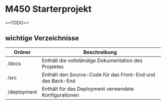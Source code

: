 # M450 Starterprojekt

==TODO==

## wichtige Verzeichnisse

| Ordner      | Beschreibung                                               |
| ----------- | ---------------------------------------------------------- |
| /docs       | Enthält die vollständige Dokumentation des Projektes       |
| /src        | Enthält den Source-Code für das Front-End und das Back-End |
| /deployment | Enthält für das Deployment verwendete Konfigurationen      |
